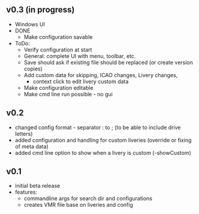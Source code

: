 ## v0.3 (in progress)
- Windows UI
- DONE  
  - Make configuration savable
- ToDo:
  - Verify configuration at start
  - General: complete UI with menu, toolbar, etc.
  - Save should ask if existing file should be replaced (or create version copies)
  - Add custom data for skipping, ICAO changes, Livery changes, 
    - context click to edit livery custom data
  - Make configuration editable
  - Make cmd line run possible - no gui
  

  
## v0.2
- changed config format - separator : to ; (to be able to include drive letters)
- added configuration and handling for custom liveries (override or fixing of meta data)
- added cmd line option to show when a livery is custom (-showCustom)

## v0.1
- initial beta release
- features:
    - commandline args for search dir and configurations
    - creates VMR file base on liveries and config

